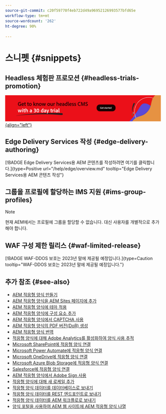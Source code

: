 ```yaml
---
source-git-commit: c20f59770f4eb722d49a96952126993577bfd65e
workflow-type: tm+mt
source-wordcount: '262'
ht-degree: 90%

---
```

# 스니펫 {#snippets}

## Headless 체험판 프로모션 {#headless-trials-promotion}

[![30일 체험판을 사용하여 Headless CMS에 대해 알아보기](./assets/aem-headless-trial-promo.png){align="left"}](https://commerce.adobe.com/business-trial/sign-up?items%5B0%5D%5Bid%5D=649A1AF5CBC5467A25E84F2561274821&amp;cli=headless_exl_banner_campaign&amp;co=US&amp;lang=en)

## Edge Delivery Services 작성 {#edge-delivery-authoring}

[!BADGE Edge Delivery Services용 AEM 콘텐츠를 작성하려면 여기를 클릭합니다.]{type=Positive url="/help/edge/overview.md" tooltip="Edge Delivery Services용 AEM 콘텐츠 작성"}

## 그룹을 프로필에 할당하는 IMS 지원 {#ims-group-profiles}

>[!NOTE]
>
>현재 AEM에서는 프로필에 그룹을 할당할 수 없습니다. 대신 사용자를 개별적으로 추가해야 합니다.

## WAF 구성 제한 릴리스 {#waf-limited-release}

[!BADGE WAF-DDOS 보호는 2023년 말에 제공될 예정입니다.]{type=Caution tooltip="WAF-DDOS 보호는 2023년 말에 제공될 예정입니다."}

## 추가 참조 {#see-also}

* [AEM 적응형 양식 만들기](/help/forms/creating-adaptive-form-core-components.md)
* [AEM 적응형 양식을 AEM Sites 페이지에 추가](/help/forms/create-or-add-an-adaptive-form-to-aem-sites-page.md)
* [AEM 적응형 양식에 테마 적용](/help/forms/using-themes-in-core-components.md)
* [AEM 적응형 양식에 구성 요소 추가](https://experienceleague.adobe.com/docs/experience-manager-core-components/using/adaptive-forms/introduction.html#components)
* [AEM 적응형 양식에서 CAPTCHA 사용](/help/forms/captcha-adaptive-forms-core-components.md)
* [AEM 적응형 양식의 PDF 버전(DoR) 생성](/help/forms/generate-document-of-record-core-components.md)
* [AEM 적응형 양식 번역](/help/forms/using-aem-translation-workflow-to-localize-adaptive-forms-core-components.md)
* [적응형 양식에 대해 Adobe Analytics를 활성화하여 양식 사용 추적](/help/forms/enable-adobe-analytics-adaptive-form-using-experience-cloud-setup-automation.md)
* [Microsoft SharePoint에 적응형 양식 연결](/help/forms/configure-submit-actions-core-components.md#submit-to-sharedrive)
* [Microsoft Power Automate에 적응형 양식 연결](/help/forms/configure-submit-actions-core-components.md#microsoft-power-automate)
* [Microsoft OneDrive에 적응형 양식 연결](/help/forms/configure-submit-actions-core-components.md#create-a-onedrive-configuration)
* [Microsoft Azure Blob Storage에 적응형 양식 연결](/help/forms/configure-submit-actions-core-components.md#azure-blob-storage)
* [Salesforce에 적응형 양식 연결](/help/forms/oauth2-client-credentials-flow-for-server-to-server-integration.md)
* [AEM 적응형 양식에서 Adobe Sign 사용](/help/forms/working-with-adobe-sign.md)
* [적응형 양식에 대해 새 로케일 추가](/help/forms/supporting-new-language-localization-core-components.md)
* [적응형 양식 데이터를 데이터베이스로 보내기](https://experienceleague.adobe.com/docs/experience-manager-cloud-service/content/forms/integrate/use-form-data-model/data-integration.html)
* [적응형 양식 데이터를 REST 엔드포인트로 보내기](/help/forms/configure-submit-actions-core-components.md#submit-to-rest-endpoint)
* [적응형 양식 데이터를 AEM 워크플로로 보내기](/help/forms/configure-submit-actions-core-components.md#invoke-an-aem-workflow)
* [양식 포털을 사용하여 AEM 웹 사이트에 AEM 적응형 양식 나열](/help/forms/configure-forms-portal.md)



